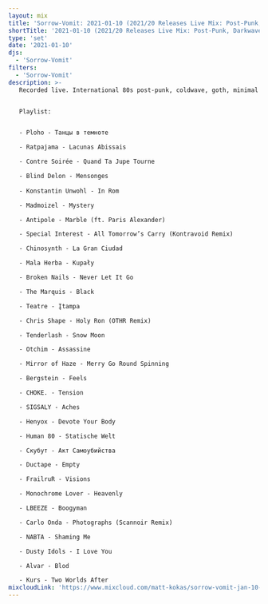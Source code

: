 ```yaml
---
layout: mix
title: 'Sorrow-Vomit: 2021-01-10 (2021/20 Releases Live Mix: Post-Punk, Darkwave, EBM, Cold Wave, Synth, Goth)'
shortTitle: '2021-01-10 (2021/20 Releases Live Mix: Post-Punk, Darkwave, EBM, Cold Wave, Synth, Goth)'
type: 'set'
date: '2021-01-10'
djs:
  - 'Sorrow-Vomit'
filters:
  - 'Sorrow-Vomit'
description: >-
   Recorded live. International 80s post-punk, coldwave, goth, minimal synth, dark new wave, etc.


   Playlist:


   - Ploho - Танцы в темноте

   - Ratpajama - Lacunas Abissais

   - Contre Soirée - Quand Ta Jupe Tourne

   - Blind Delon - Mensonges
   
   - Konstantin Unwohl - In Rom

   - Madmoizel - Mystery

   - Antipole - Marble (ft. Paris Alexander)

   - Special Interest - All Tomorrow’s Carry (Kontravoid Remix)

   - Chinosynth - La Gran Ciudad

   - Mala Herba - Kupały

   - Broken Nails - Never Let It Go

   - The Marquis - Black

   - Teatre - Įtampa

   - Chris Shape - Holy Ron (OTHR Remix)

   - Tenderlash - Snow Moon

   - Otchim - Assassine

   - Mirror of Haze - Merry Go Round Spinning

   - Bergstein - Feels

   - CHOKE. - Tension

   - SIGSALY - Aches

   - Henyox - Devote Your Body

   - Human 80 - Statische Welt

   - Скубут - Акт Самоубийства

   - Ductape - Empty

   - FrailruR - Visions

   - Monochrome Lover - Heavenly

   - LBEEZE - Boogyman

   - Carlo Onda - Photographs (Scannoir Remix)

   - NABTA - Shaming Me

   - Dusty Idols - I Love You

   - Alvar - Blod

   - Kurs - Two Worlds After
mixcloudLink: 'https://www.mixcloud.com/matt-kokas/sorrow-vomit-jan-10-2021-202120-releases-post-punk-darkwave-ebm-cold-wave-synth-goth'
---
```

